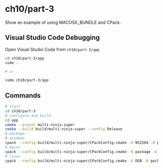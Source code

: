 # ch10/part-3

Show an example of using MACOSX_BUNDLE and CPack.

## Visual Studio Code Debugging

Open Visual Studio Code from `ch10/part-3/app`

```bash
cd ch10/part-3/app
code .

# or

code ch10/part-3/app
```

## Commands

```bash
# start
cd ch10/part-3
# configure and build
cd app
cmake --preset multi-ninja-super
cmake --build build/multi-ninja-super --config Release
# package
# windows
cpack --config build/multi-ninja-super/CPackConfig.cmake -G NSIS64 -B package
# macos
cpack --config build/multi-ninja-super/CPackConfig.cmake -B package -G DragNDrop
# linux
cpack --config build/multi-ninja-super/CPackConfig.cmake -G DEB -B package
```
